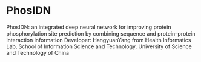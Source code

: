# PhosIDN
PhosIDN: an integrated deep neural network for improving protein phosphorylation site prediction by combining sequence and protein–protein interaction information Developer: HangyuanYang from Health Informatics Lab, School of Information Science and Technology, University of Science and Technology of China
